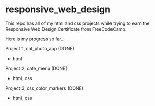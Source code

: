 # responsive_web_design

This repo has all of my html and css projects while trying to earn 
the Responsive Web Design Certificate from FreeCodeCamp.

Here is my progress so far...

Project 1, cat_photo_app (DONE)

- html

Project 2, cafe_menu (DONE)

- html, css

Project 3, css_color_markers (DONE)

- html, css